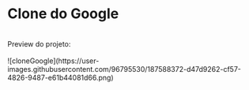 # Clone do Google
<br>
Preview do projeto:
<br>
<br>
![cloneGoogle](https://user-images.githubusercontent.com/96795530/187588372-d47d9262-cf57-4826-9487-e61b44081d66.png)
